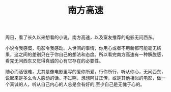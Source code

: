 ﻿---
layout: post
title: 南方高速
category: 杂谈
description: 周日瞎想
---
周日，看了长久以来想看的小说，南方高速，以及室友推荐的电影无问西东。

小说令我感慨，电影令我感动。人世间的事情，你用心或者不用新都可能毫无结果，这之间的差别只在于你自己的想法和态度。所以看完南方高速有一种解脱感，看完无问西东又觉得真诚的心有它存在的必要性。

随心而活很难，尤其是像电影里写的爱你所爱，行你所行，听从你心，无问西东，说起来是多么令人感动的话。不过啊，想想阿甘正传，或是其他相似的电影，做一个真诚的人，听从自己内心的人总是会有好的,至少自己是无愧于心的。